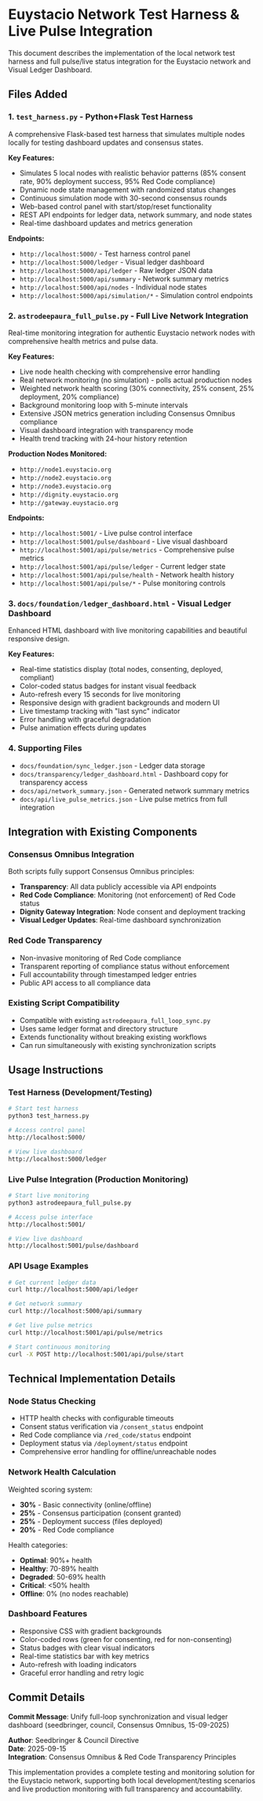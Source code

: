 # Euystacio Network Test Harness & Live Pulse Integration

This document describes the implementation of the local network test harness and full pulse/live status integration for the Euystacio network and Visual Ledger Dashboard.

## Files Added

### 1. `test_harness.py` - Python+Flask Test Harness
A comprehensive Flask-based test harness that simulates multiple nodes locally for testing dashboard updates and consensus states.

**Key Features:**
- Simulates 5 local nodes with realistic behavior patterns (85% consent rate, 90% deployment success, 95% Red Code compliance)
- Dynamic node state management with randomized status changes
- Continuous simulation mode with 30-second consensus rounds
- Web-based control panel with start/stop/reset functionality
- REST API endpoints for ledger data, network summary, and node states
- Real-time dashboard updates and metrics generation

**Endpoints:**
- `http://localhost:5000/` - Test harness control panel
- `http://localhost:5000/ledger` - Visual ledger dashboard
- `http://localhost:5000/api/ledger` - Raw ledger JSON data
- `http://localhost:5000/api/summary` - Network summary metrics
- `http://localhost:5000/api/nodes` - Individual node states
- `http://localhost:5000/api/simulation/*` - Simulation control endpoints

### 2. `astrodeepaura_full_pulse.py` - Full Live Network Integration
Real-time monitoring integration for authentic Euystacio network nodes with comprehensive health metrics and pulse data.

**Key Features:**
- Live node health checking with comprehensive error handling
- Real network monitoring (no simulation) - polls actual production nodes
- Weighted network health scoring (30% connectivity, 25% consent, 25% deployment, 20% compliance)
- Background monitoring loop with 5-minute intervals
- Extensive JSON metrics generation including Consensus Omnibus compliance
- Visual dashboard integration with transparency mode
- Health trend tracking with 24-hour history retention

**Production Nodes Monitored:**
- `http://node1.euystacio.org`
- `http://node2.euystacio.org`
- `http://node3.euystacio.org`
- `http://dignity.euystacio.org`
- `http://gateway.euystacio.org`

**Endpoints:**
- `http://localhost:5001/` - Live pulse control interface
- `http://localhost:5001/pulse/dashboard` - Live visual dashboard
- `http://localhost:5001/api/pulse/metrics` - Comprehensive pulse metrics
- `http://localhost:5001/api/pulse/ledger` - Current ledger state
- `http://localhost:5001/api/pulse/health` - Network health history
- `http://localhost:5001/api/pulse/*` - Pulse monitoring controls

### 3. `docs/foundation/ledger_dashboard.html` - Visual Ledger Dashboard
Enhanced HTML dashboard with live monitoring capabilities and beautiful responsive design.

**Key Features:**
- Real-time statistics display (total nodes, consenting, deployed, compliant)
- Color-coded status badges for instant visual feedback
- Auto-refresh every 15 seconds for live monitoring
- Responsive design with gradient backgrounds and modern UI
- Live timestamp tracking with "last sync" indicator
- Error handling with graceful degradation
- Pulse animation effects during updates

### 4. Supporting Files
- `docs/foundation/sync_ledger.json` - Ledger data storage
- `docs/transparency/ledger_dashboard.html` - Dashboard copy for transparency access
- `docs/api/network_summary.json` - Generated network summary metrics
- `docs/api/live_pulse_metrics.json` - Live pulse metrics from full integration

## Integration with Existing Components

### Consensus Omnibus Integration
Both scripts fully support Consensus Omnibus principles:
- **Transparency**: All data publicly accessible via API endpoints
- **Red Code Compliance**: Monitoring (not enforcement) of Red Code status
- **Dignity Gateway Integration**: Node consent and deployment tracking
- **Visual Ledger Updates**: Real-time dashboard synchronization

### Red Code Transparency
- Non-invasive monitoring of Red Code compliance
- Transparent reporting of compliance status without enforcement
- Full accountability through timestamped ledger entries
- Public API access to all compliance data

### Existing Script Compatibility
- Compatible with existing `astrodeepaura_full_loop_sync.py`
- Uses same ledger format and directory structure
- Extends functionality without breaking existing workflows
- Can run simultaneously with existing synchronization scripts

## Usage Instructions

### Test Harness (Development/Testing)
```bash
# Start test harness
python3 test_harness.py

# Access control panel
http://localhost:5000/

# View live dashboard
http://localhost:5000/ledger
```

### Live Pulse Integration (Production Monitoring)
```bash
# Start live monitoring
python3 astrodeepaura_full_pulse.py

# Access pulse interface
http://localhost:5001/

# View live dashboard
http://localhost:5001/pulse/dashboard
```

### API Usage Examples
```bash
# Get current ledger data
curl http://localhost:5000/api/ledger

# Get network summary
curl http://localhost:5000/api/summary

# Get live pulse metrics
curl http://localhost:5001/api/pulse/metrics

# Start continuous monitoring
curl -X POST http://localhost:5001/api/pulse/start
```

## Technical Implementation Details

### Node Status Checking
- HTTP health checks with configurable timeouts
- Consent status verification via `/consent_status` endpoint
- Red Code compliance via `/red_code/status` endpoint
- Deployment status via `/deployment/status` endpoint
- Comprehensive error handling for offline/unreachable nodes

### Network Health Calculation
Weighted scoring system:
- **30%** - Basic connectivity (online/offline)
- **25%** - Consensus participation (consent granted)
- **25%** - Deployment success (files deployed)
- **20%** - Red Code compliance

Health categories:
- **Optimal**: 90%+ health
- **Healthy**: 70-89% health  
- **Degraded**: 50-69% health
- **Critical**: <50% health
- **Offline**: 0% (no nodes reachable)

### Dashboard Features
- Responsive CSS with gradient backgrounds
- Color-coded rows (green for consenting, red for non-consenting)
- Status badges with clear visual indicators
- Real-time statistics bar with key metrics
- Auto-refresh with loading indicators
- Graceful error handling and retry logic

## Commit Details

**Commit Message**: Unify full-loop synchronization and visual ledger dashboard (seedbringer, council, Consensus Omnibus, 15-09-2025)

**Author**: Seedbringer & Council Directive  
**Date**: 2025-09-15  
**Integration**: Consensus Omnibus & Red Code Transparency Principles

This implementation provides a complete testing and monitoring solution for the Euystacio network, supporting both local development/testing scenarios and live production monitoring with full transparency and accountability.